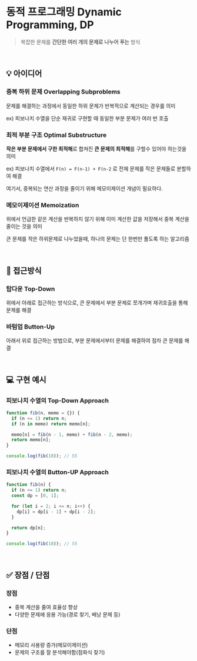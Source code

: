 # 동적 프로그래밍 Dynamic Programming, DP

> 복잡한 문제를 **간단한 여러 개의 문제로 나누어 푸는** 방식

<br>

## 💡 아이디어

### 중복 하위 문제 Overlapping Subproblems

문제를 해결하는 과정에서 동일한 하위 문제가 반복적으로 계산되는 경우를 의미

ex) 피보나치 수열을 단순 재귀로 구현할 때 동일한 부분 문제가 여러 번 호출

### 최적 부분 구조 Optimal Substructure

**작은 부분 문제에서 구한 최적해**로 합쳐진 **큰 문제의 최적해**를 구할수 있어야 하는것을 의미

ex) 피보나치 수열에서 `F(n) = F(n-1) + F(n-2` 로 전체 문제를 작은 문제들로 분할하여 해결

여기서, 중복되는 연산 과정을 줄이기 위해 메모이제이션 개념이 필요하다.

### 메모이제이션 Memoization

위에서 언급한 같은 계산을 반복하지 않기 위해 이미 계산한 값을 저장해서 중복 계산을 줄이는 것을 의미

큰 문제를 작은 하위문제로 나누었을때, 하나의 문제는 단 한번만 풀도록 하는 알고리즘

<br>

## 🚀 접근방식

### 탑다운 Top-Down

위에서 아래로 접근하는 방식으로, 큰 문제에서 부분 문제로 쪼개가며 재귀호출을 통해 문제를 해결

### 바텀업 Button-Up

아래서 위로 접근하는 방법으로, 부분 문제에서부터 문제를 해결하여 점차 큰 문제를 해결

<br>

## 💻 구현 예시

### 피보나치 수열의 Top-Down Approach

```jsx
function fib(n, memo = {}) {
  if (n <= 1) return n;
  if (n in memo) return memo[n];

  memo[n] = fib(n - 1, memo) + fib(n - 2, memo);
  return memo[n];
}

console.log(fib(10)); // 55
```

### 피보나치 수열의 Button-UP Approach

```jsx
function fib(n) {
  if (n <= 1) return n;
  const dp = [0, 1];

  for (let i = 2; i <= n; i++) {
    dp[i] = dp[i - 1] + dp[i - 2];
  }

  return dp[n];
}

console.log(fib(10)); // 55
```

<br>

## ✅ 장점 / 단점

### 장점

- 중복 계산을 줄여 효율성 향상
- 다양한 문제에 응용 가능(경로 찾기, 배낭 문제 등)

### 단점

- 메모리 사용량 증가(메모이제이션)
- 문제의 구조를 잘 분석해야함(점화식 찾기)
